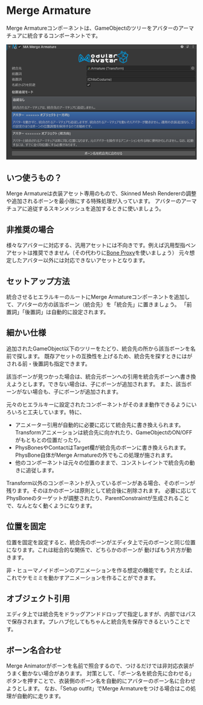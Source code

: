 ﻿# Merge Armature

Merge Armatureコンポーネントは、GameObjectのツリーをアバターのアーマチュアに統合するコンポーネントです。

![Merge Armature](merge-armature.png)

## いつ使うもの？

Merge Armatureは衣装アセット専用のもので、Skinned Mesh Rendererの調整や追加されるボーンを最小限にする特殊処理が入っています。
アバターのアーマチュアに追従するスキンメッシュを追加するときに使いましょう。

## 非推奨の場合

様々なアバターに対応する、汎用アセットには不向きです。例えば汎用型指ペンアセットは推奨できません（その代わりに[Bone Proxy](bone-proxy.md)を使いましょう）
元々想定したアバター以外には対応できないアセットとなります。

## セットアップ方法

統合させるヒエラルキーのルートにMerge Armatureコンポーネントを追加して、アバターの方の該当ボーン（統合先）を「統合先」に置きましょう。
「前置詞」「後置詞」は自動的に設定されます。

## 細かい仕様

追加されたGameObject以下のツリーをたどり、統合先の所から該当ボーンを名前で探します。
既存アセットの互換性を上げるため、統合先を探すときにはがされる前・後置詞も指定できます。

該当ボーンが見つかった場合は、統合元ボーンへの引用を統合先ボーンへ書き換えようとします。できない場合は、子にボーンが追加されます。
また、該当ボーンがない場合も、子にボーンが追加されます。

元々のヒエラルキーに設定されたコンポーネントがそのまま動作できるようにいろいろと工夫しています。特に、
* アニメーター引用が自動的に必要に応じて統合先に書き換えられます。Transformアニメーションは統合先に向かれたり、GameObjectのON/OFFがもともとの位置だったり。
* PhysBonesやContactはTarget欄が統合先のボーンに書き換えられます。PhysBone自体がMerge Armatureの外でもこの処理が施されます。 
* 他のコンポーネントは元々の位置のままで、コンストレイントで統合先の動きに追従します。

Transform以外のコンポーネントが入っているボーンがある場合、そのボーンが残ります。そのほかのボーンは原則として統合後に削除されます。
必要に応じてPhysBoneのターゲットが調整されたり、ParentConstraintが生成されることで、なんとなく動くようになります。

## 位置を固定

位置を固定を設定すると、統合先のボーンがエディタ上で元のボーンと同じ位置になります。これは総合的な関係で、どちらかのボーンが
動けばもう片方が動きます。

非・ヒューマノイドボーンのアニメーションを作る想定の機能です。たとえば、これでケモミミを動かすアニメーションを作ることができます。

## オブジェクト引用

エディタ上では統合先をドラッグアンドドロップで指定しますが、内部ではパスで保存されます。プレハブ化してもちゃんと統合先を保存できるということです。

## ボーン名合わせ

Merge Animatorがボーンを名前で照合するので、つけるだけでは非対応衣装がうまく動かない場合があります。
対策として、「ボーン名を統合先に合わせる」ボタンを押すことで、衣装側のボーン名を自動的にアバターのボーン名に合わせようとします。
なお、「Setup outfit」でMerge Armatureをつける場合はこの処理が自動的に走ります。